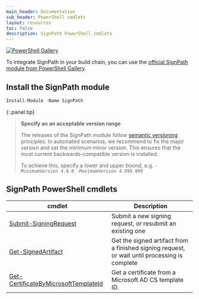 ```yaml
---
main_header: Documentation
sub_header: PowerShell cmdlets
layout: resources
toc: false
description: SignPath PowerShell cmdlets
---
```


[![PowerShell Gallery](https://img.shields.io/powershellgallery/v/SignPath.svg?style=flat-square&label=PowerShell%20Gallery)](https://www.powershellgallery.com/packages/SignPath/)

To integrate SignPath in your build chain, you can use the [official SignPath module from PowerShell Gallery](https://www.powershellgallery.com/packages/SignPath).

## Install the SignPath module
~~~ powershell
Install-Module -Name SignPath
~~~

{:.panel.tip}
> **Specify an an acceptable version range**
>
> The releases of the SignPath module follow [semantic versioning](https://semver.org/) principles. In automated scenarios, we recommend to fix the major version and set the minimum minor version. This ensures that the most current backwards-compatible version is installed.
>
> To achieve this, specify a lower and upper bound, e.g. `-MinimumVersion 4.0.0 -MaximumVersion 4.999.999`

## SignPath PowerShell cmdlets

| cmdlet                                           | Description 
|--------------------------------------------------|-----------------------------------------------------------------------------------------------|
| [Submit-SigningRequest](Submit-SigningRequest)   | Submit a new signing request, or resubmit an existing one
| [Get-SignedArtifact](Get-SignedArtifact)         | Get the signed artifact from a finished signing request, or wait until processing is complete
| [Get-CertificateByMicrosoftTemplateId](Get-CertificateByMicrosoftTemplateId) | Get a certificate from a Microsoft AD CS template ID.
